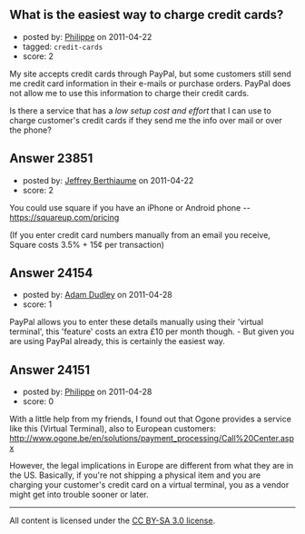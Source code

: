 ## What is the easiest way to charge credit cards?

- posted by: [Philippe](https://stackexchange.com/users/-1/6113-philippe) on 2011-04-22
- tagged: `credit-cards`
- score: 2

My site accepts credit cards through PayPal, but some customers still send me credit card information in their e-mails or purchase orders. PayPal does not allow me to use this information to charge their credit cards.

Is there a service that has a *low setup cost and effort* that I can use to charge customer's credit cards if they send me the info over mail or over the phone?


## Answer 23851

- posted by: [Jeffrey Berthiaume](https://stackexchange.com/users/-1/7357-jeffrey-berthiaume) on 2011-04-22
- score: 2

You could use square if you have an iPhone or Android phone -- https://squareup.com/pricing

(If you enter credit card numbers manually from an email you receive, Square costs 3.5% + 15¢ per transaction)


## Answer 24154

- posted by: [Adam Dudley](https://stackexchange.com/users/-1/10075-adam-dudley) on 2011-04-28
- score: 1

PayPal allows you to enter these details manually using their 'virtual terminal', this 'feature' costs an extra £10 per month though. - But given you are using PayPal already, this is certainly the easiest way.


## Answer 24151

- posted by: [Philippe](https://stackexchange.com/users/-1/6113-philippe) on 2011-04-28
- score: 0

With a little help from my friends, I found out that Ogone provides a service like this (Virtual Terminal), also to European customers: http://www.ogone.be/en/solutions/payment_processing/Call%20Center.aspx

However, the legal implications in Europe are different from what they are in the US. Basically, if you're not shipping a physical item and you are charging your customer's credit card on a virtual terminal, you as a vendor might get into trouble sooner or later.



---

All content is licensed under the [CC BY-SA 3.0 license](https://creativecommons.org/licenses/by-sa/3.0/).
